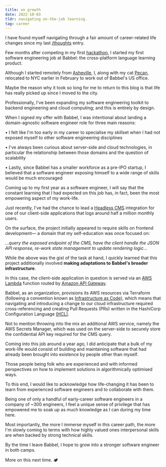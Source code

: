 ```yaml
---
title: on growth
date: 2022-10-03
tldr: navigating on-the-job learning.
tag: career
---
```


I have found myself navigating through a fair amount of career-related life changes since my last [/thoughts](../thoughts) entry.

Few months after competing in my first [hackathon](https://devpost.com/software/cv_tailor), I started my first software engineering job at Babbel: the cross-platform language learning product.

Although I started remotely from [Asheville](https://jinyoung.xyz/thoughts/on-reconnecting), I, along with my cat [Pecan](https://photos.app.goo.gl/uJpisfaPcUG4PWzy8), relocated to NYC earlier in February to work out of Babbel's US office.

Maybe the reason why it took so long for me to return to this blog is that life has really picked up since I moved to the city.

Professionally, I've been expanding my software engineering toolkit to backend engineering and cloud computing; and this is entirely by design.

When I signed my offer with Babbel, I was intentional about landing a domain-agnostic software engineer role for three main reasons:

• I felt like I'm too early in my career to specialise my skillset when I had not exposed myself to other software engineering disciplines

• I've always been curious about server-side and cloud technologies, in particular the relationship between those domains and the question of scalability

• Lastly, since Babbel has a smaller workforce as a pre-IPO startup, I believed that a software engineer exposing himself to a wide range of skills would be much encouraged

Coming up to my first year as a software engineer, I will say that the constant learning that I had expected on this job has, in fact, been the most empowering aspect of my work-life.

Just recently, I've had the chance to lead a [Headless CMS](https://youtu.be/-Uor3I0n_vQ?t=11) integration for one of our client-side applications that logs around half a million monthly users.

On the surface, the project initially appeared to require skills on frontend development— a domain that my self-education was once focused on:

*...query the exposed endpoint of the CMS, have the client handle the JSON API response, re-work state management to update rendering logic...*

While the above was the gist of the task at hand, I quickly learned that this project additionally involved **making adaptations to Babbel's broader infrastructure**.

In this case, the client-side application in question is served via an [AWS Lambda](https://aws.amazon.com/lambda/) function routed by [Amazon API Gateway](https://aws.amazon.com/api-gateway/).

Babbel, as an organization, provisions its AWS resources via Terraform (following a convention known as [Infrastructure as Code](https://learn.hashicorp.com/tutorials/terraform/infrastructure-as-code)), which means that navigating and introducing a change to our cloud infrastructure required cross-referencing and creating Pull Requests (PRs) written in the HashiCorp Configuration Language [(HCL)](https://www.terraform.io/language#about-the-terraform-language).

Not to mention throwing into the mix an additional AWS service, namely the AWS Secrets Manager, which was used on the server-side to securely store the confidential API key required for the CMS query.

Coming into this job around a year ago, I did anticipate that a bulk of my work-life would consist of building and maintaining software that had already been brought into existence by people other than myself.

Those people being folk who are experienced and with informed perspectives on how to implement solutions in algorithmically optimised ways.

To this end, I would like to acknowledge how life-changing it has been to learn from experienced software engineers and to collaborate with them.

Being one of only a handful of early-career software engineers in a company of ~300 engineers, I feel a unique sense of privilege that has empowered me to soak up as much knowledge as I can during my time here.

Most importantly, the more I immerse myself in this career path, the more I'm slowly coming to terms with how highly valued ones interpersonal skills are when backed by strong technical skills.

By the time I leave Babbel, I hope to grow into a stronger software engineer in both camps.

More on this next time. 🏕

